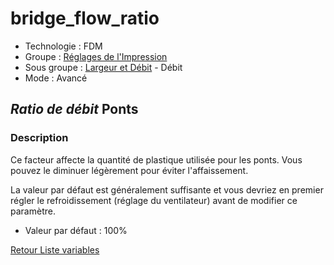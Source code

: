 # bridge_flow_ratio

* Technologie : FDM
* Groupe : [Réglages de l'Impression](../print_settings/print_settings.md)
* Sous groupe : [Largeur et Débit](../print_settings/print_settings.md#largeur-et-débit) - Débit
* Mode : Avancé

## *Ratio de débit* Ponts

### Description

Ce facteur affecte la quantité de plastique utilisée pour les ponts. Vous pouvez le diminuer légèrement pour éviter l'affaissement.

La valeur par défaut est généralement suffisante et vous devriez en premier régler le refroidissement (réglage du ventilateur) avant de modifier ce paramètre.

* Valeur par défaut : 100%

[Retour Liste variables](variable_list.md)
